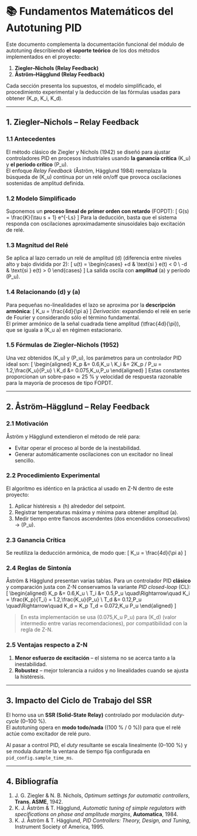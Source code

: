 # 📚 Fundamentos Matemáticos del Autotuning PID

Este documento complementa la documentación funcional del módulo de autotuning describiendo **el soporte teórico** de los dos métodos implementados en el proyecto:

1. **Ziegler–Nichols (Relay Feedback)**  
2. **Åström–Hägglund (Relay Feedback)**

Cada sección presenta los supuestos, el modelo simplificado, el procedimiento experimental y la deducción de las fórmulas usadas para obtener \(K_p, K_i, K_d\).

---

## 1. Ziegler–Nichols – Relay Feedback

### 1.1 Antecedentes

El método clásico de Ziegler y Nichols (1942) se diseñó para ajustar controladores PID en procesos industriales usando **la ganancia crítica** \(K_u\) y **el período crítico** \(P_u\).  
El enfoque *Relay Feedback* (Åström, Hägglund 1984) reemplaza la búsqueda de \(K_u\) contínua por un relé on/off que provoca oscilaciones sostenidas de amplitud definida.

### 1.2 Modelo Simplificado

Suponemos un **proceso lineal de primer orden con retardo** (FOPDT):
\[
    G(s) = \frac{K}{\tau s + 1} e^{-Ls}
\]
Para la deducción, basta que el sistema responda con oscilaciones aproximadamente sinusoidales bajo excitación de relé.

### 1.3 Magnitud del Relé

Se aplica al lazo cerrado un relé de amplitud \(d\) (diferencia entre niveles alto y bajo dividida por 2):
\[
    u(t) = \begin{cases}
        +d & \text{si } e(t) < 0 \\
        -d & \text{si } e(t) > 0
    \end{cases}
\]
La salida oscila con **amplitud** \(a\) y período \(P_u\).

### 1.4 Relacionando \(d\) y \(a\)

Para pequeñas no-linealidades el lazo se aproxima por la **descripción armónica**:
\[
    K_u = \frac{4d}{\pi a}
\]
*Derivación*: expandiendo el relé en serie de Fourier y considerando sólo el término fundamental.  
El primer armónico de la señal cuadrada tiene amplitud \(\tfrac{4d}{\pi}\), que se iguala a \(K_u a\) en régimen estacionario.

### 1.5 Fórmulas de Ziegler–Nichols (1952)

Una vez obtenidos \(K_u\) y \(P_u\), los parámetros para un controlador PID ideal son:
\[
\begin{aligned}
    K_p &= 0.6\,K_u \\
    K_i &= 2K_p / P_u = 1.2\,\frac{K_u}{P_u} \\
    K_d &= 0.075\,K_u\,P_u
\end{aligned}
\]
Estas constantes proporcionan un sobre-paso ≈ 25 % y velocidad de respuesta razonable para la mayoría de procesos de tipo FOPDT.

---

## 2. Åström–Hägglund – Relay Feedback

### 2.1 Motivación

Åström y Hägglund extendieron el método de relé para:
* Evitar operar el proceso al borde de la inestabilidad.  
* Generar automáticamente oscilaciones con un excitador no lineal sencillo.

### 2.2 Procedimiento Experimental

El algoritmo es idéntico en la práctica al usado en Z-N dentro de este proyecto:
1. Aplicar histéresis ± \(h\) alrededor del setpoint.  
2. Registrar temperaturas máxima y mínima para obtener amplitud \(a\).  
3. Medir tiempo entre flancos ascendentes (dos encendidos consecutivos) → \(P_u\).

### 2.3 Ganancia Crítica

Se reutiliza la deducción armónica, de modo que:
\[
    K_u = \frac{4d}{\pi a}
\]

### 2.4 Reglas de Sintonía

Åström & Hägglund presentan varias tablas.  Para un controlador PID **clásico** y comparación justa con Z-N conservamos la variante *PID closed-loop* (CL):
\[
\begin{aligned}
    K_p &= 0.6\,K_u \\
    T_i &= 0.5\,P_u \quad\Rightarrow\quad K_i = \frac{K_p}{T_i} = 1.2\,\frac{K_u}{P_u} \\
    T_d &= 0.12\,P_u \quad\Rightarrow\quad K_d = K_p T_d = 0.072\,K_u P_u
\end{aligned}
\]
> En esta implementación se usa \(0.075\,K_u P_u\) para \(K_d\) (valor intermedio entre varias recomendaciones), por compatibilidad con la regla de Z-N.

### 2.5 Ventajas respecto a Z-N

1. **Menor esfuerzo de excitación** – el sistema no se acerca tanto a la inestabilidad.  
2. **Robustez** – mejor tolerancia a ruidos y no linealidades cuando se ajusta la histéresis.

---

## 3. Impacto del Ciclo de Trabajo del SSR

El horno usa un **SSR (Solid-State Relay)** controlado por modulación *duty-cycle* (0–100 %).  
El autotuning opera en **modo todo/nada** \((100 \% / 0 \%)\) para que el relé actúe como excitador de relé puro.  

Al pasar a control PID, el *duty* resultante se escala linealmente (0–100 %) y se modula durante la ventana de tiempo fija configurada en `pid_config.sample_time_ms`.

---

## 4. Bibliografía

1. J. G. Ziegler & N. B. Nichols, *Optimum settings for automatic controllers*, **Trans. ASME**, 1942.  
2. K. J. Åström & T. Hägglund, *Automatic tuning of simple regulators with specifications on phase and amplitude margins*, **Automatica**, 1984.  
3. K. J. Åström & T. Hägglund, *PID Controllers: Theory, Design, and Tuning*, Instrument Society of America, 1995. 